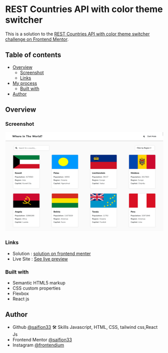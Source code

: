# REST Countries API with color theme switcher

This is a solution to the [REST Countries API with color theme switcher challenge on Frontend Mentor](https://www.frontendmentor.io/challenges/rest-countries-api-with-color-theme-switcher-5cacc469fec04111f7b848ca).

## Table of contents
- [Overview](#overview)
  - [Screenshot](#screenshot)
  - [Links](#links)
- [My process](#my-process)
  - [Built with](#built-with)
- [Author](#author)

## Overview

### Screenshot

![Countries info app screenshot](https://github.com/saifion33/countries-info-app/blob/master/public/screenshot/countries%20info%20app%20screenshot.png)



### Links

- Solution : [solution on frontend menter]()
- Live Site : [See live preview](https://62f8e1c04a1d065a9bc7317c--rest-count.netlify.app/)

### Built with

- Semantic HTML5 markup
- CSS custom properties
- Flexbox
- React js

## Author
- Github [@saifion33](https://github.com/saifion33)
 🛠 Skills
  Javascript, HTML, CSS, tailwind css,React Js
- Frontend Mentor [@saifion33](https://www.frontendmentor.io/profile/mxplayerofficial)
- Instagram [@frontendium](https://instagram.com/frontendium/)
